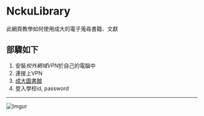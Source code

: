 # NckuLibrary
此網頁教學如何使用成大的電子蒐尋書籍、文獻
## 部驟如下
1. 安裝*校外網域VPN*於自己的電腦中
2. 連接上VPN
3. [成大圖書館](https://www.lib.ncku.edu.tw/)
4. 登入學校id, password
---
![Imgur](https://i.imgur.com/z53NMjh.png)
